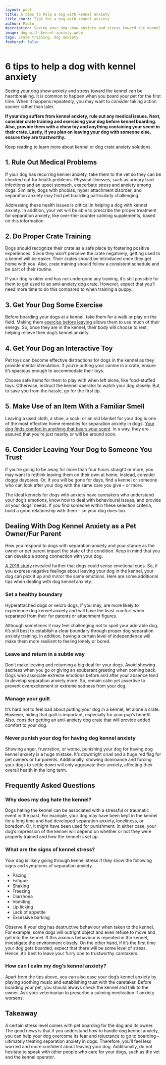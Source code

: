 ```yaml
---
layout: post
title: 6 tips to help a dog with kennel anxiety
title_short: Tips for a dog with kennel anxiety
author: Pablo
description: Seeing your dog show anxiety and stress toward the kennel can be heartbreaking. Keep reading to learn more about these kennel or dog crate anxiety solutions.
image: dog-with-kennel-anxiety.webp
tags: crate training, dog anxiety
featured: false
---
```


# 6 tips to help a dog with kennel anxiety

Seeing your dog show anxiety and stress toward the kennel can be heartbreaking. It is common to happen when you board your pet for the first time. When it happens repeatedly, you may want to consider taking action sooner rather than later.

**If your dog suffers from kennel anxiety, rule out any medical issues. Next, consider crate training and exercising your dog before kennel boarding. Also, provide them with a chew toy and anything containing your scent in their crate. Lastly, if you plan on leaving your dog with someone else, ensure they are trustworthy.**

Keep reading to learn more about kennel or dog crate anxiety solutions.

## 1. Rule Out Medical Problems

If your dog has recurring kennel anxiety, take them to the vet so they can be checked out for health problems. Physical illnesses, such as urinary tract infections and an upset stomach, exacerbate stress and anxiety among dogs. Similarly, dogs with phobias, hyper attachment disorder, and separation anxiety may find pet boarding particularly challenging.

Addressing these health issues is critical in helping a dog with kennel anxiety. In addition, your vet will be able to prescribe the proper treatment for separation anxiety, like over-the-counter calming supplements, based on this information.

## 2. Do Proper Crate Training

Dogs should recognize their crate as a safe place by fostering positive experiences. Since they won’t perceive the crate negatively, getting used to a kennel will be easier. Their crates should be introduced once they get home with you. Also, crate training should follow a consistent schedule and be part of their routine.

If your dog is older and has not undergone any training, it’s still possible for them to get used to an anti-anxiety dog crate. However, expect that you’ll need more time to do this compared to when training a puppy.

## 3. Get Your Dog Some Exercise

Before boarding your dogs at a kennel, take them for a walk or play on the field. Making them [exercise before leaving](https://www.ncbi.nlm.nih.gov/pmc/articles/PMC4631323/#:~:text=Our%20study%20highlights%20the%20importance%20of%20early%20life%20experiences%2C%20especially%20the%20quality%20of%20maternal%20care%20and%20daily%20exercise%20for%20the%20welfare%20and%20management%20of%20the%20dogs%2C%20and%20reveals%20important%20confounding%20factors%20to%20be%20considered%20in%20the%20genetic%20characterization%20of%20canine%20anxiety) allows them to use much of their energy. So, once they are in the kennel, their body will choose to rest, helping relieve their dog’s kennel anxiety.

## 4. Get Your Dog an Interactive Toy

Pet toys can become effective distractions for dogs in the kennel as they provide mental stimulation. If you’re putting your canine in a crate, ensure it’s spacious enough to accommodate their toys.

Choose safe items for them to play with when left alone, like food-stuffed toys. Otherwise, instruct the kennel operator to watch your dog closely. But, to save you from the hassle, go for the first tip.

## 5. Make Use of an Item With a Familiar Smell

Leaving a used cloth, a shoe, a sock, or an old blanket for your dog is one of the most effective home remedies for separation anxiety in dogs. [Your dog finds comfort in anything that bears your scent](https://www.ncbi.nlm.nih.gov/pmc/articles/PMC4921663/#:~:text=This%20study%20demonstrated%20that%20the%20owner%27s%20odor%20or%20voice%20could%20reduce%20separation%20related%20stress%20significantly%20at%20the%20physiological%20level.). In a way, they are assured that you’re just nearby or will be around soon.

## 6. Consider Leaving Your Dog to Someone You Trust

If you’re going to be away for more than four hours straight or more, you may want to rethink leaving them on their own at home. Instead, consider doggy daycares. Or, if you will be gone for days, find a kennel or someone who can look after your dog with the same care you give – or more.

The ideal kennels for dogs with anxiety have caretakers who understand your dog’s emotions, know how to deal with behavioural issues, and provide all your dogs’ needs. If you find someone within these selection criteria, build a good relationship with them – so your dog does too.

## Dealing With Dog Kennel Anxiety as a Pet Owner/Fur Parent

How you respond to dogs with separation anxiety and your stance as the owner or pet parent impact the state of the condition. Keep in mind that you can develop a strong connection with your dog.

[A 2018 study](https://link.springer.com/article/10.3758/s13420-018-0325-2#:~:text=Recent%20scientific%20literature%20shows%20that%20emotional%20cues%20conveyed%20by%20human%20vocalizations%20and%20odours%20are%20processed%20in%20an%20asymmetrical%20way%20by%20the%20canine%20brain.) revealed further that dogs could sense emotional cues. So, if you express negative feelings about leaving your dog in the kennel, your dog can pick it up and mirror the same emotions. Here are some additional tips when dealing with dog kennel anxiety.

### Set a healthy boundary

Hyperattached dogs or velcro dogs, if you may, are more likely to experience dog kennel anxiety and will have the least comfort when separated from their fur parents or attachment figures.

Although sometimes it may feel challenging not to spoil your adorable dog, it’s still best to establish a clear boundary through proper dog separation anxiety training. In addition, having a certain level of independence will make them more resilient to feeling lonely or bored.

### Leave and return in a subtle way

Don’t make leaving and returning a big deal for your dogs. Avoid showing sadness when you go or giving an exuberant greeting when coming back. Dogs who associate extreme emotions before and after your absence tend to develop separation anxiety more. So, remain calm yet assertive to prevent overexcitement or extreme sadness from your dog.

### Manage your guilt

It’s hard not to feel bad about putting your dog in a kennel, let alone a crate. However, hiding that guilt is important, especially for your pup’s benefit. Also, consider getting an anti-anxiety dog crate that will provide added comfort to your dog.

### Never punish your dog for having dog kennel anxiety

Showing anger, frustration, or worse, punishing your dog for having dog kennel anxiety is a huge mistake. It’s downright cruel and a huge red flag for pet owners or fur parents. Additionally, showing dominance and forcing your dogs to settle down will only aggravate their anxiety, affecting their overall health in the long term.

## Frequently Asked Questions

### Why does my dog hate the kennel?

Dogs hating the kennel can be associated with a stressful or traumatic event in the past. For example, your dog may have been kept in the kennel for a long time and had developed separation anxiety, loneliness, or boredom. Or, it might have been used for punishment. In either case, your dog’s impression of the kennel will depend on whether or not they were properly trained and how the kennel is set up.

### What are the signs of kennel stress?

Your dog is likely going through kennel stress if they show the following signs and symptoms of separation anxiety.

- Pacing
- Fatigue
- Shaking
- Freezing
- Diarrhoea
- Vomiting
- Lip licking
- Lack of appetite
- Excessive barking

Observe if your dog has destructive behaviour when taken to the kennel. For example, some dogs will outright object and even refuse to move and get into the kennel. If this anxious behaviour is repeated in the kennel, investigate the environment closely. On the other hand, if it’s the first time your dog gets boarded, expect that there will be some level of stress. Hence, it’s best to leave your furry one to trustworthy caretakers.

### How can I calm my dog’s kennel anxiety?

Apart from the tips above, you can also ease your dog’s kennel anxiety by playing soothing music and establishing trust with the caretaker. Before boarding your pet, you should always check the kennel and talk to the owner. Ask your veterinarian to prescribe a calming medication if anxiety worsens.

## Takeaway

A certain stress level comes with pet boarding for the dog and its owner. The good news is that if you understand how to handle dog kennel anxiety, you can help your dog overcome its fear and reluctance to go to boarding – ultimately treating separation anxiety in dogs. Therefore, you’ll feel less worried and more confident about leaving your dog. Additionally, do not hesitate to speak with other people who care for your dogs, such as the vet and the kennel operator.
